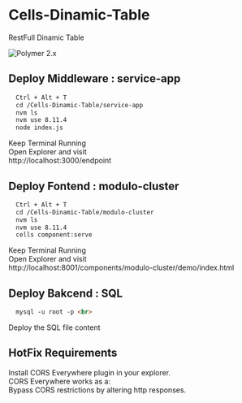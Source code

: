 # Cells-Dinamic-Table
RestFull Dinamic Table

![Polymer 2.x](https://img.shields.io/badge/Polymer-2.x-green.svg)

## Deploy Middleware : service-app
```html
  Ctrl + Alt + T
  cd /Cells-Dinamic-Table/service-app
  nvm ls
  nvm use 8.11.4
  node index.js
```  
  Keep Terminal Running<br>
  Open Explorer and visit<br>
  http://localhost:3000/endpoint<br>

## Deploy Fontend : modulo-cluster 
```html
  Ctrl + Alt + T
  cd /Cells-Dinamic-Table/modulo-cluster
  nvm ls
  nvm use 8.11.4
  cells component:serve
```
  Keep Terminal Running <br>
  Open Explorer and visit <br>
  http://localhost:8001/components/modulo-cluster/demo/index.html <br>

## Deploy Bakcend : SQL
```html
  mysql -u root -p <br>
```
  Deploy the SQL file content <br>

## HotFix Requirements

  Install CORS Everywhere plugin in your explorer.<br>
  CORS Everywhere works as a: <br>
  Bypass CORS restrictions by altering http responses. 
